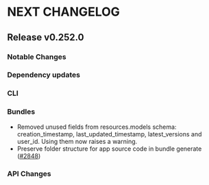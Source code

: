 # NEXT CHANGELOG

## Release v0.252.0

### Notable Changes

### Dependency updates

### CLI

### Bundles
* Removed unused fields from resources.models schema: creation\_timestamp, last\_updated\_timestamp, latest\_versions and user\_id. Using them now raises a warning.
* Preserve folder structure for app source code in bundle generate ([#2848](https://github.com/databricks/cli/pull/2848))

### API Changes

